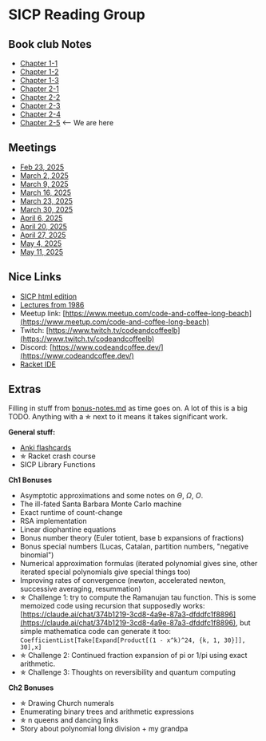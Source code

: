
# SICP Reading Group

## Book club Notes
- [Chapter 1-1](ch1/notes-ch1-1.html)
- [Chapter 1-2](ch1/notes-ch1-2.html)
- [Chapter 1-3](ch1/notes-ch1-3.html)
- [Chapter 2-1](ch2/notes-ch2-1.html)
- [Chapter 2-2](ch2/notes-ch2-2.html) 
- [Chapter 2-3](ch2/notes-ch2-3.html)
- [Chapter 2-4](ch2/notes-ch2-4.html)
- [Chapter 2-5](ch2/notes-ch2-5.html) <-- We are here

## Meetings
- [Feb 23, 2025](ch1/notes-ch1-1.html#meeting-02-23-2025)
- [March 2, 2025](ch1/notes-ch1-1.html#meeting-03-02-2025)
- [March 9, 2025](ch1/notes-ch1-2.html#meeting-03-09-2025)
- [March 16, 2025](ch1/notes-ch1-2.html#meeting-03-16-2025)
- [March 23, 2025](ch1/notes-ch1-3.html#meeting-03-23-2025) 
- [March 30, 2025](ch2/notes-ch2-1.html#meeting-03-30-2025) 
- [April 6, 2025](ch2/notes-ch2-2.html#meeting-04-06-2025)
- [April 20, 2025](ch2/notes-ch2-3.html#meeting-04-20-2025)
- [April 27, 2025](ch2/notes-ch2-4.html#meeting-04-27-2025)
- [May 4, 2025](ch2/notes-ch2-5.html#meeting-05-04-2025)
- [May 11, 2025](ch3/notes-ch3-1.html#meeting-04-27-2025)

## Nice Links
- [SICP html edition](https://sarabander.github.io/sicp/)
- [Lectures from 1986](https://www.youtube.com/playlist?list=PLE18841CABEA24090)
- Meetup link: [https://www.meetup.com/code-and-coffee-long-beach](https://www.meetup.com/code-and-coffee-long-beach)
- Twitch: [https://www.twitch.tv/codeandcoffeelb](https://www.twitch.tv/codeandcoffeelb)
- Discord: [https://www.codeandcoffee.dev/](https://www.codeandcoffee.dev/)
- [Racket IDE](https://www.racket-lang.org/)

## Extras

Filling in stuff from [bonus-notes.md](bonus-notes.html) as time goes on. A lot of this is a big TODO. Anything with a ✯ next to it means it takes significant work.

**General stuff:**

- [Anki flashcards](anki.html)
- ✯ Racket crash course
- SICP Library Functions

**Ch1 Bonuses**

- Asymptotic approximations and some notes on $\Theta$, $\Omega$, $O$. 
- The ill-fated Santa Barbara Monte Carlo machine
- Exact runtime of count-change
- RSA implementation
- Linear diophantine equations 
- Bonus number theory (Euler totient, base b expansions of fractions)
- Bonus special numbers (Lucas, Catalan, partition numbers, "negative binomial")
- Numerical approximation formulas (iterated polynomial gives sine, other iterated special polynomials give special things too)
- Improving rates of convergence (newton, accelerated newton, successive averaging, resummation)
- ✯ Challenge 1: try to compute the Ramanujan tau function. This is some memoized code using recursion that supposedly works: [https://claude.ai/chat/374b1219-3cd8-4a9e-87a3-dfddfc1f8896](https://claude.ai/chat/374b1219-3cd8-4a9e-87a3-dfddfc1f8896), but simple mathematica code can generate it too: `CoefficientList[Take[Expand[Product[(1 - x^k)^24, {k, 1, 30}]], 30],x]`
- ✯ Challenge 2: Continued fraction expansion of pi or 1/pi using exact arithmetic.
- ✯ Challenge 3: Thoughts on reversibility and quantum computing

**Ch2 Bonuses**

- ✯ Drawing Church numerals
- Enumerating binary trees and arithmetic expressions
- ✯ n queens and dancing links
- Story about polynomial long division + my grandpa
